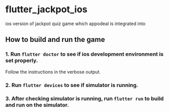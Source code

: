 # flutter_jackpot_ios

ios version of jackpot quiz game which appodeal is integrated into

## How to build and run the game
### 1. Run `flutter doctor` to see if ios development environment is set properly.
Follow the instructions in the verbose output.
### 2. Run `flutter devices` to see if simulator is running.
### 3. After checking simulator is running, run `flutter run` to build and run on the simulator.

